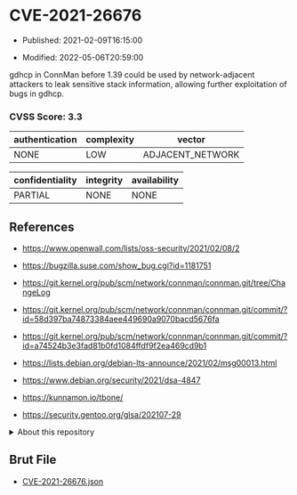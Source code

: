 # CVE-2021-26676

- Published: 2021-02-09T16:15:00

- Modified: 2022-05-06T20:59:00

gdhcp in ConnMan before 1.39 could be used by network-adjacent attackers to leak sensitive stack information, allowing further exploitation of bugs in gdhcp.

### CVSS Score: **3.3**

| authentication | complexity | vector |
| --- | --- | --- |
| NONE | LOW | ADJACENT_NETWORK |

| confidentiality | integrity | availability |
| --- | --- | --- |
| PARTIAL | NONE | NONE |

## References

* https://www.openwall.com/lists/oss-security/2021/02/08/2

* https://bugzilla.suse.com/show_bug.cgi?id=1181751

* https://git.kernel.org/pub/scm/network/connman/connman.git/tree/ChangeLog

* https://git.kernel.org/pub/scm/network/connman/connman.git/commit/?id=58d397ba74873384aee449690a9070bacd5676fa

* https://git.kernel.org/pub/scm/network/connman/connman.git/commit/?id=a74524b3e3fad81b0fd1084ffdf9f2ea469cd9b1

* https://lists.debian.org/debian-lts-announce/2021/02/msg00013.html

* https://www.debian.org/security/2021/dsa-4847

* https://kunnamon.io/tbone/

* https://security.gentoo.org/glsa/202107-29

<details>
<summary>About this repository</summary> 

  This repository is part of the project [Live Hack CVE](https://github.com/Live-Hack-CVE). Main website can be found [www.live-hack.org](https://www.live-hack.org) 
  
  Made by [Sn0wAlice](https://github.com/Sn0wAlice) for the people that care about security and need to have a feed of the latest CVEs. Hope you enjoy it, don't forget to star the repo and follow me on [Twitter](https://twitter.com/Sn0wAlice) and [Github](https://github.com/Sn0wAlice). And that is my [personnal website](https://www.alice-snow.me/)

  - [Home Page](https://github.com/Live-Hack-CVE)
  - [Framework](https://github.com/Live-Hack-CVE/cve-framework)
  - [CVE database](https://github.com/Live-Hack-CVE/full_database)
  - [Changelog](https://github.com/Live-Hack-CVE/Changelog)
</details>

## Brut File

* [CVE-2021-26676.json](https://raw.githubusercontent.com/Live-Hack-CVE/full_database/main/cves/2021/CVE-2021-26676.json)


